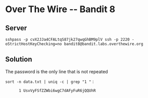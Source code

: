 # Over The Wire -- Bandit 8

## Server
```
sshpass -p cvX2JJa4CFALtqS87jk27qwqGhBM9plV ssh -p 2220 -oStrictHostKeyChecking=no bandit8@bandit.labs.overthewire.org 
```

## Solution

The password is the only line that is not repeated

`sort -n data.txt | uniq -c | grep "1 "` :
```
      1 UsvVyFSfZZWbi6wgC7dAFyFuR6jQQUhR
```
